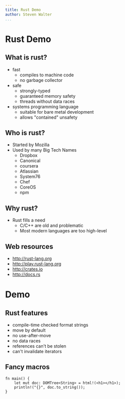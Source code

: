 ```yaml
---
title: Rust Demo
author: Steven Walter
...
```


# Rust Demo

## What is rust?
- fast
    - compiles to machine code
    - no garbage collector
- safe
    - strongly-typed
    - guaranteed memory safety
    - threads without data races
- systems programming language
    - suitable for bare metal development
    - allows "contained" unsafety

## Who is rust?
- Started by Mozilla
- Used by many Big Tech Names
    - Dropbox
    - Canonical
    - coursera
    - Atlassian
    - System76
    - Chef
    - CoreOS
    - npm

## Why rust?
- Rust fills a need
    - C/C++ are old and problematic
    - Most modern languages are too high-level

## Web resources
- http://rust-lang.org
- http://play.rust-lang.org
- http://crates.io
- http://docs.rs

# Demo

## Rust features
- compile-time checked format strings
- move by default
- no use-after-move
- no data races
- references can't be stolen
- can't invalidate iterators

## Fancy macros

~~~~ (#mycode .rust)
fn main() {
    let mut doc: DOMTree<String> = html!(<h1></h1>);
    println!("{}", doc.to_string());
}
~~~~~